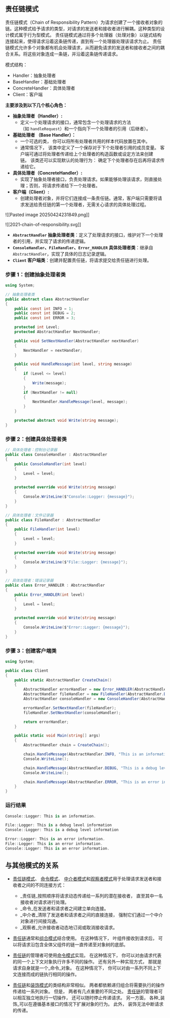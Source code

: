 ## 责任链模式
责任链模式（Chain of Responsibility Pattern）为请求创建了一个接收者对象的链。这种模式给予请求的类型，对请求的发送者和接收者进行解耦。这种类型的设计模式属于行为型模式。
责任链模式通过将多个处理器（处理对象）以链式结构连接起来，使得请求沿着这条链传递，直到有一个处理器处理该请求为止。
责任链模式允许多个对象都有机会处理请求，从而避免请求的发送者和接收者之间的耦合关系。将这些对象连成一条链，并沿着这条链传递请求。

模式结构：
- Handler：抽象处理者
- BaseHandler：基础处理者
- ConcreteHandler：具体处理者
- Client：客户端

**主要涉及到以下几个核心角色：**
- **抽象处理者（Handler）:**
    - 定义一个处理请求的接口，通常包含一个处理请求的方法（如 `handleRequest`）和一个指向下一个处理者的引用（后继者）。
- **基础处理者 （Base Handler）：**
	- 一个可选的类， 你可以将所有处理者共用的样本代码放置在其中。
	- 通常情况下， 该类中定义了一个保存对于下个处理者引用的成员变量。 客户端可通过将处理者传递给上个处理者的构造函数或设定方法来创建链。 该类还可以实现默认的处理行为： 确定下个处理者存在后再将请求传递给它。
- **具体处理者（ConcreteHandler）:**
    - 实现了抽象处理者接口，负责处理请求。如果能够处理该请求，则直接处理；否则，将请求传递给下一个处理者。
- **客户端（Client）:**
    - 创建处理者对象，并将它们连接成一条责任链。通常，客户端只需要将请求发送给责任链的第一个处理者，无需关心请求的具体处理过程。

![[Pasted image 20250424231849.png]]

![[2021-chain-of-responsibility.svg]]
- **`AbstractHandler` 抽象处理者类**：定义了处理请求的接口，维护对下一个处理者的引用，并实现了请求的传递逻辑。
- **`ConsoleHandler`、`FileHandler`、`Error_HANDLER` 具体处理者类**：继承自 `AbstractHandler`，实现了具体的日志记录逻辑。
- **`Client` 客户端类**：创建并配置责任链，将请求提交给责任链进行处理。

### 步骤 1：创建抽象处理者类
```csharp
using System;

// 抽象处理者类
public abstract class AbstractHandler
{
    public const int INFO = 1;
    public const int DEBUG = 2;
    public const int ERROR = 3;

    protected int Level;
    protected AbstractHandler NextHandler;

    public void SetNextHandler(AbstractHandler nextHandler)
    {
        NextHandler = nextHandler;
    }

    public void HandleMessage(int level, string message)
    {
        if (Level <= level)
        {
            Write(message);
        }
        if (NextHandler != null)
        {
            NextHandler.HandleMessage(level, message);
        }
    }

    protected abstract void Write(string message);
}
```

### 步骤 2：创建具体处理者类
```csharp
// 具体处理者：控制台记录器
public class ConsoleHandler : AbstractHandler
{
    public ConsoleHandler(int level)
    {
        Level = level;
    }

    protected override void Write(string message)
    {
        Console.WriteLine($"Console::Logger: {message}");
    }
}

// 具体处理者：文件记录器
public class FileHandler : AbstractHandler
{
    public FileHandler(int level)
    {
        Level = level;
    }

    protected override void Write(string message)
    {
        Console.WriteLine($"File::Logger: {message}");
    }
}

// 具体处理者：错误记录器
public class Error_HANDLER : AbstractHandler
{
    public Error_HANDLER(int level)
    {
        Level = level;
    }

    protected override void Write(string message)
    {
        Console.WriteLine($"Error::Logger: {message}");
    }
}
```

### 步骤 3：创建客户端类
```csharp
using System;

public class Client
{
    public static AbstractHandler CreateChain()
    {
        AbstractHandler errorHandler = new Error_HANDLER(AbstractHandler.ERROR);
        AbstractHandler fileHandler = new FileHandler(AbstractHandler.DEBUG);
        AbstractHandler consoleHandler = new ConsoleHandler(AbstractHandler.INFO);

        errorHandler.SetNextHandler(fileHandler);
        fileHandler.SetNextHandler(consoleHandler);

        return errorHandler;
    }

    public static void Main(string[] args)
    {
        AbstractHandler chain = CreateChain();

        chain.HandleMessage(AbstractHandler.INFO, "This is an information.");
        Console.WriteLine();

        chain.HandleMessage(AbstractHandler.DEBUG, "This is a debug level information.");
        Console.WriteLine();

        chain.HandleMessage(AbstractHandler.ERROR, "This is an error information.");
    }
}
```

### 运行结果
```cs
Console::Logger: This is an information.

File::Logger: This is a debug level information
Console::Logger: This is a debug level information

Error::Logger: This is an error information.
File::Logger: This is an error information.
Console::Logger: This is an error information.
```

## 与其他模式的关系
- [责任链模式](https://refactoringguru.cn/design-patterns/chain-of-responsibility)、 [命令模式](https://refactoringguru.cn/design-patterns/command)、 [中介者模式](https://refactoringguru.cn/design-patterns/mediator)和[观察者模式](https://refactoringguru.cn/design-patterns/observer)用于处理请求发送者和接收者之间的不同连接方式：
    - _责任链_按照顺序将请求动态传递给一系列的潜在接收者， 直至其中一名接收者对请求进行处理。
    - _命令_在发送者和请求者之间建立单向连接。
    - _中介者_清除了发送者和请求者之间的直接连接， 强制它们通过一个中介对象进行间接沟通。
    - _观察者_允许接收者动态地订阅或取消接收请求。
    
- [责任链](https://refactoringguru.cn/design-patterns/chain-of-responsibility)通常和[组合模式](https://refactoringguru.cn/design-patterns/composite)结合使用。 在这种情况下， 叶组件接收到请求后， 可以将请求沿包含全体父组件的链一直传递至对象树的底部。
    
- [责任链](https://refactoringguru.cn/design-patterns/chain-of-responsibility)的管理者可使用[命令模式](https://refactoringguru.cn/design-patterns/command)实现。 在这种情况下， 你可以对由请求代表的同一个上下文对象执行许多不同的操作。
    还有另外一种实现方式， 那就是请求自身就是一个_命令_对象。 在这种情况下， 你可以对由一系列不同上下文连接而成的链执行相同的操作。
    
- [责任链](https://refactoringguru.cn/design-patterns/chain-of-responsibility)和[装饰模式](https://refactoringguru.cn/design-patterns/decorator)的类结构非常相似。 两者都依赖递归组合将需要执行的操作传递给一系列对象。 但是， 两者有几点重要的不同之处。
    [责任链](https://refactoringguru.cn/design-patterns/chain-of-responsibility)的管理者可以相互独立地执行一切操作， 还可以随时停止传递请求。 另一方面， 各种_装饰_可以在遵循基本接口的情况下扩展对象的行为。 此外， 装饰无法中断请求的传递。